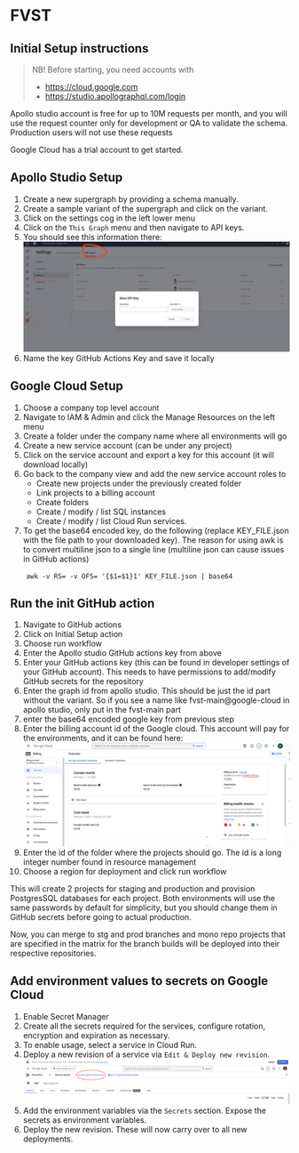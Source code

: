 # FVST

## Initial Setup instructions

> NB! Before starting, you need accounts with
>
> - https://cloud.google.com
> - https://studio.apollographql.com/login

Apollo studio account is free for up to 10M requests per month, and you will use the request counter only for development or QA to validate the schema. Production users will not use these requests

Google Cloud has a trial account to get started.

## Apollo Studio Setup

1. Create a new supergraph by providing a schema manually.
2. Create a sample variant of the supergraph and click on the variant.
3. Click on the settings cog in the left lower menu
4. Click on the `This Graph` menu and then navigate to API keys.
5. You should see this information there: ![apollo-key](apollo-setup.png)
6. Name the key GitHub Actions Key and save it locally

## Google Cloud Setup

1. Choose a company top level account
2. Navigate to IAM & Admin and click the Manage Resources on the left menu
3. Create a folder under the company name where all environments will go
4. Create a new service account (can be under any project)
5. Click on the service account and export a key for this account (it will download locally)
6. Go back to the company view and add the new service account roles to
   - Create new projects under the previously created folder
   - Link projects to a billing account
   - Create folders
   - Create / modify / list SQL instances
   - Create / modify / list Cloud Run services.
7. To get the base64 encoded key, do the following (replace KEY_FILE.json with the file path to your downloaded key). The reason for using awk is to convert multiline json to a single line (multiline json can cause issues in GitHub actions)

```
    awk -v RS= -v OFS= '{$1=$1}1' KEY_FILE.json | base64
```

## Run the init GitHub action

1. Navigate to GitHub actions
2. Click on Initial Setup action
3. Choose run workflow
4. Enter the Apollo studio GitHub actions key from above
5. Enter your GitHub actions key (this can be found in developer settings of your GitHub account). This needs to have permissions to add/modify GitHub secrets for the repository
6. Enter the graph id from apollo studio. This should be just the id part without the variant. So if you see a name like fvst-main@google-cloud in apollo studio, only put in the fvst-main part
7. enter the base64 encoded google key from previous step
8. Enter the billing account id of the Google cloud. This account will pay for the environments, and it can be found here: ![billing-account](billing-account-id.png)
9. Enter the id of the folder where the projects should go. The id is a long integer number found in resource management
10. Choose a region for deployment and click run workflow

This will create 2 projects for staging and production and provision PostgresSQL databases
for each project. Both environments will use the same passwords by default for simplicity, but you should change them in GitHub secrets before going to actual production.

Now, you can merge to stg and prod branches and mono repo projects that are specified in the matrix for the branch builds will be deployed into their respective repositories.

## Add environment values to secrets on Google Cloud

1. Enable Secret Manager
2. Create all the secrets required for the services, configure rotation, encryption and expiration as necessary.
3. To enable usage, select a service in Cloud Run.
4. Deploy a new revision of a service via `Edit & Deploy new revision`. ![deploy-new-revision](deploy-new-revision.png)
5. Add the environment variables via the `Secrets` section. Expose the secrets as environment variables.
6. Deploy the new revision. These will now carry over to all new deployments.
